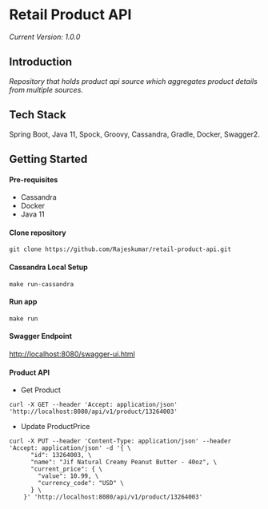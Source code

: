 # Retail Product API
_Current Version: 1.0.0_

## **Introduction**

_Repository that holds product api source which aggregates product details from multiple sources._

## Tech Stack
Spring Boot, Java 11, Spock, Groovy, Cassandra, Gradle, Docker, Swagger2.


## Getting Started

#### Pre-requisites
* Cassandra
* Docker
* Java 11

#### Clone repository

    git clone https://github.com/Rajeskumar/retail-product-api.git

#### Cassandra Local Setup

    make run-cassandra
 
#### Run app

    make run
    
#### Swagger Endpoint
<http://localhost:8080/swagger-ui.html>

#### Product API

* Get Product

```curl -X GET --header 'Accept: application/json' 'http://localhost:8080/api/v1/product/13264003' ```

* Update ProductPrice

```
curl -X PUT --header 'Content-Type: application/json' --header 'Accept: application/json' -d '{ \ 
      "id": 13264003, \ 
      "name": "Jif Natural Creamy Peanut Butter - 40oz", \ 
      "current_price": { \ 
        "value": 10.99, \ 
        "currency_code": "USD" \ 
      } \ 
    }' 'http://localhost:8080/api/v1/product/13264003'

